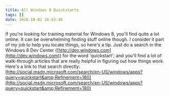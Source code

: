 ```yaml
---
title: All Windows 8 Quickstarts
tags: []
date: 2016-10-02 16:03:46
---
```


If you&#39;re looking for training material for Windows 8, you&#39;ll find quite a lot online. It can be overwhelming finding stuff online though. I consider it part of my job to help you locate things, so here&#39;s a tip. Just do a search in the Windows 8 Dev Center ([http://dev.windows.com](http://dev.windows.com)) for the word &#39;quickstart&#39;; and you&#39;ll find a lot of walk-through articles that are really helpful in figuring out how things work. Here&#39;s a link to that search directly: [http://social.msdn.microsoft.com/search/en-US/windows/apps?query=quickstart&amp;Refinement=180](http://social.msdn.microsoft.com/search/en-US/windows/apps?query=quickstart&amp;Refinement=180)